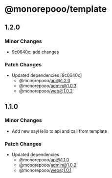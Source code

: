 # @monorepooo/template

## 1.2.0

### Minor Changes

- 9c0640c: add changes

### Patch Changes

- Updated dependencies [9c0640c]
  - @monorepooo/api@1.2.0
  - @monorepooo/admin@1.0.3
  - @monorepooo/web@1.0.2

## 1.1.0

### Minor Changes

- Add new sayHello to api and call from template

### Patch Changes

- Updated dependencies
  - @monorepooo/api@1.1.0
  - @monorepooo/admin@1.0.2
  - @monorepooo/web@1.0.1
